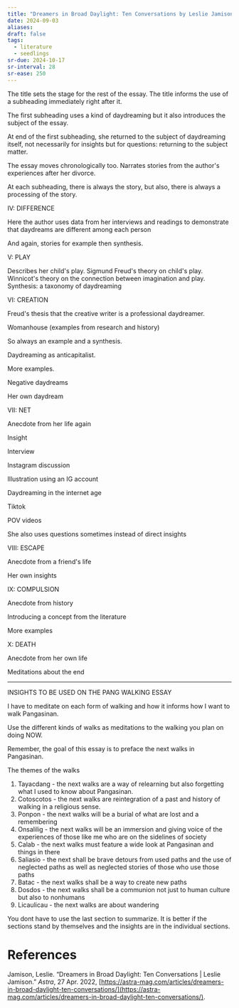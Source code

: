 ```yaml
---
title: "Dreamers in Broad Daylight: Ten Conversations by Leslie Jamison"
date: 2024-09-03
aliases: 
draft: false
tags:
  - literature
  - seedlings
sr-due: 2024-10-17
sr-interval: 28
sr-ease: 250
---
```

The title sets the stage for the rest of the essay.
The title informs the use of a subheading immediately right after it.

The first subheading uses a kind of daydreaming but it also introduces the subject of the essay.

At end of the first subheading, she returned to the subject of daydreaming itself, not necessarily for insights but for questions: returning to the subject matter.

The essay moves chronologically too. Narrates stories from the author's experiences after her divorce.

At each subheading, there is always the story, but also, there is always a processing of the story.

IV: DIFFERENCE

Here the author uses data from her interviews and readings to demonstrate that daydreams are different among each person

And again, stories for example then synthesis.

V: PLAY

Describes her child's play.
Sigmund Freud's theory on child's play.
Winnicot's theory on the connection between imagination and play.
Synthesis: a taxonomy of daydreaming

VI: CREATION

Freud's thesis that the creative writer is a professional daydreamer.

Womanhouse (examples from research and history)

So always an example and a synthesis.

Daydreaming as anticapitalist.

More examples.

Negative daydreams

Her own daydream

VII: NET

Anecdote from her life again

Insight

Interview

Instagram discussion

Illustration using an IG account

Daydreaming in the internet age

Tiktok

POV videos

She also uses questions sometimes instead of direct insights

VIII: ESCAPE

Anecdote from a friend's life

Her own insights

IX: COMPULSION

Anecdote from history

Introducing a concept from the literature

More examples

X: DEATH

Anecdote from her own life

Meditations about the end

***

INSIGHTS TO BE USED ON THE PANG WALKING ESSAY

I have to meditate on each form of walking and how it informs how I want to walk Pangasinan.

Use the different kinds of walks as meditations to the walking you plan on doing NOW.

Remember, the goal of this essay is to preface the next walks in Pangasinan.

The themes of the walks
1. Tayacdang - the next walks are a way of relearning but also forgetting what I used to know about Pangasinan.
2. Cotoscotos - the next walks are reintegration of a past and history of walking in a religious sense.
3. Ponpon - the next walks will be a burial of what are lost and a remembering
4. Onsalilig - the next walks will be an immersion and giving voice of the experiences of those like me who are on the sidelines of society
5. Calab - the next walks must feature a wide look at Pangasinan and things in there
6. Saliasio - the next shall be brave detours from used paths and the use of neglected paths as well as neglected stories of those who use those paths
7. Batac - the next walks shall be a way to create new paths
8. Dosdos - the next walks shall be a communion not just to human culture but also to nonhumans
9. Licaulicau - the next walks are about wandering

You dont have to use the last section to summarize. It is better if the sections stand by themselves and the insights are in the individual sections.

# References

Jamison, Leslie. “Dreamers in Broad Daylight: Ten Conversations | Leslie Jamison.” _Astra_, 27 Apr. 2022, [https://astra-mag.com/articles/dreamers-in-broad-daylight-ten-conversations/](https://astra-mag.com/articles/dreamers-in-broad-daylight-ten-conversations/).